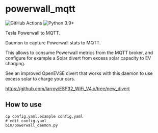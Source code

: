 # powerwall_mqtt
![GitHub Actions](https://github.com/larroy/powerwall_mqtt/workflows/Python%20package/badge.svg)
![Python 3.9+](https://img.shields.io/badge/python-3.9+-blue.svg?style=flat)

Tesla Powerwall to MQTT.

Daemon to capture Powerwall stats to MQTT.

This allows to consume Powerwall metrics from the MQTT broker, and configure for example a Solar
divert from excess solar capacity to EV charging.

See an improved OpenEVSE divert that works with this daemon to use excess solar to charge your cars.


https://github.com/larroy/ESP32_WiFi_V4.x/tree/new_divert

## How to use

```
cp config.yaml.example config.yaml
# edit config.yaml
bin/powerwall_daemon.py
```
